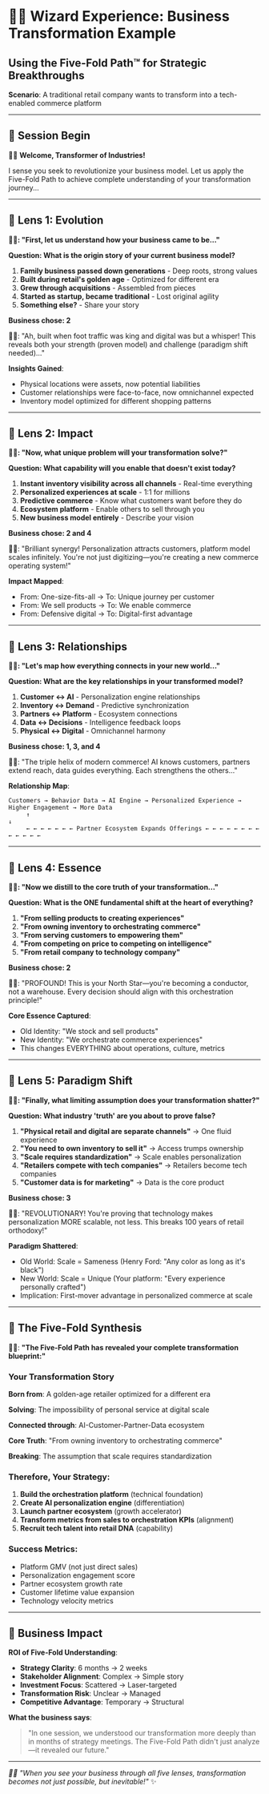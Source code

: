 # 🧙‍♂️ Wizard Experience: Business Transformation Example

## Using the Five-Fold Path™ for Strategic Breakthroughs

**Scenario**: A traditional retail company wants to transform into a tech-enabled commerce platform

---

## 🌟 Session Begin

🧙‍♂️ **Welcome, Transformer of Industries!**

I sense you seek to revolutionize your business model. Let us apply the Five-Fold Path to achieve complete understanding of your transformation journey...

---

## 🌊 Lens 1: Evolution

**🧙‍♂️: "First, let us understand how your business came to be..."**

**Question: What is the origin story of your current business model?**

1. **Family business passed down generations** - Deep roots, strong values
2. **Built during retail's golden age** - Optimized for different era
3. **Grew through acquisitions** - Assembled from pieces
4. **Started as startup, became traditional** - Lost original agility
5. **Something else?** - Share your story

**Business chose: 2**

🧙‍♂️: "Ah, built when foot traffic was king and digital was but a whisper! This reveals both your strength (proven model) and challenge (paradigm shift needed)..."

**Insights Gained**:
- Physical locations were assets, now potential liabilities
- Customer relationships were face-to-face, now omnichannel expected
- Inventory model optimized for different shopping patterns

---

## 🎯 Lens 2: Impact

**🧙‍♂️: "Now, what unique problem will your transformation solve?"**

**Question: What capability will you enable that doesn't exist today?**

1. **Instant inventory visibility across all channels** - Real-time everything
2. **Personalized experiences at scale** - 1:1 for millions
3. **Predictive commerce** - Know what customers want before they do
4. **Ecosystem platform** - Enable others to sell through you
5. **New business model entirely** - Describe your vision

**Business chose: 2 and 4**

🧙‍♂️: "Brilliant synergy! Personalization attracts customers, platform model scales infinitely. You're not just digitizing—you're creating a new commerce operating system!"

**Impact Mapped**:
- From: One-size-fits-all → To: Unique journey per customer
- From: We sell products → To: We enable commerce
- From: Defensive digital → To: Digital-first advantage

---

## 🔗 Lens 3: Relationships

**🧙‍♂️: "Let's map how everything connects in your new world..."**

**Question: What are the key relationships in your transformed model?**

1. **Customer ↔ AI** - Personalization engine relationships
2. **Inventory ↔ Demand** - Predictive synchronization
3. **Partners ↔ Platform** - Ecosystem connections
4. **Data ↔ Decisions** - Intelligence feedback loops
5. **Physical ↔ Digital** - Omnichannel harmony

**Business chose: 1, 3, and 4**

🧙‍♂️: "The triple helix of modern commerce! AI knows customers, partners extend reach, data guides everything. Each strengthens the others..."

**Relationship Map**:
```
Customers → Behavior Data → AI Engine → Personalized Experience → Higher Engagement → More Data
     ↑                                                                               ↓
     ← ← ← ← ← ← ← Partner Ecosystem Expands Offerings ← ← ← ← ← ← ← ← ← ← ← ← ←
```

---

## 💎 Lens 4: Essence

**🧙‍♂️: "Now we distill to the core truth of your transformation..."**

**Question: What is the ONE fundamental shift at the heart of everything?**

1. **"From selling products to creating experiences"**
2. **"From owning inventory to orchestrating commerce"**
3. **"From serving customers to empowering them"**
4. **"From competing on price to competing on intelligence"**
5. **"From retail company to technology company"**

**Business chose: 2**

🧙‍♂️: "PROFOUND! This is your North Star—you're becoming a conductor, not a warehouse. Every decision should align with this orchestration principle!"

**Core Essence Captured**:
- Old Identity: "We stock and sell products"
- New Identity: "We orchestrate commerce experiences"
- This changes EVERYTHING about operations, culture, metrics

---

## 🚀 Lens 5: Paradigm Shift

**🧙‍♂️: "Finally, what limiting assumption does your transformation shatter?"**

**Question: What industry 'truth' are you about to prove false?**

1. **"Physical retail and digital are separate channels"** → One fluid experience
2. **"You need to own inventory to sell it"** → Access trumps ownership
3. **"Scale requires standardization"** → Scale enables personalization
4. **"Retailers compete with tech companies"** → Retailers become tech companies
5. **"Customer data is for marketing"** → Data is the core product

**Business chose: 3**

🧙‍♂️: "REVOLUTIONARY! You're proving that technology makes personalization MORE scalable, not less. This breaks 100 years of retail orthodoxy!"

**Paradigm Shattered**:
- Old World: Scale = Sameness (Henry Ford: "Any color as long as it's black")
- New World: Scale = Unique (Your platform: "Every experience personally crafted")
- Implication: First-mover advantage in personalized commerce at scale

---

## 🌟 The Five-Fold Synthesis

🧙‍♂️: **"The Five-Fold Path has revealed your complete transformation blueprint:"**

### Your Transformation Story

**Born from**: A golden-age retailer optimized for a different era

**Solving**: The impossibility of personal service at digital scale

**Connected through**: AI-Customer-Partner-Data ecosystem

**Core Truth**: "From owning inventory to orchestrating commerce"

**Breaking**: The assumption that scale requires standardization

### Therefore, Your Strategy:

1. **Build the orchestration platform** (technical foundation)
2. **Create AI personalization engine** (differentiation)
3. **Launch partner ecosystem** (growth accelerator)
4. **Transform metrics from sales to orchestration KPIs** (alignment)
5. **Recruit tech talent into retail DNA** (capability)

### Success Metrics:
- Platform GMV (not just direct sales)
- Personalization engagement score
- Partner ecosystem growth rate
- Customer lifetime value expansion
- Technology velocity metrics

---

## 🎯 Business Impact

**ROI of Five-Fold Understanding**:
- **Strategy Clarity**: 6 months → 2 weeks
- **Stakeholder Alignment**: Complex → Simple story
- **Investment Focus**: Scattered → Laser-targeted
- **Transformation Risk**: Unclear → Managed
- **Competitive Advantage**: Temporary → Structural

**What the business says**:
> "In one session, we understood our transformation more deeply than in months of strategy meetings. The Five-Fold Path didn't just analyze—it revealed our future."

---

*🧙‍♂️ "When you see your business through all five lenses, transformation becomes not just possible, but inevitable!"* ✨
